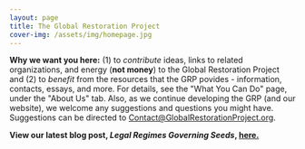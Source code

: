 ```yaml
---
layout: page
title: The Global Restoration Project
cover-img: /assets/img/homepage.jpg
---
```


**Why we want you here:** (1) to *contribute* ideas, links to related organizations, and energy (**not money**) to the Global Restoration Project and (2) to *benefit* from the resources that the GRP povides - information, contacts, essays, and more.  For details, see the "What You Can Do" page, under the "About Us" tab. Also, as we continue developing the GRP (and our website), we welcome any suggestions and questions you might have.  Suggestions can be directed to Contact@GlobalRestorationProject.org.

**View our latest blog post, *Legal Regimes Governing Seeds*, [here.](https://globalrestorationproject.org/2021-04-30-legal-seed-regimes/)**






